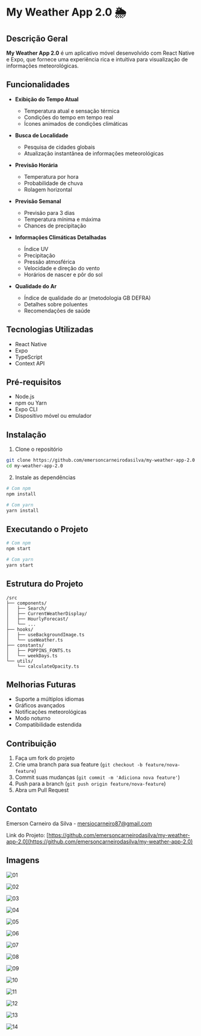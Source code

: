 # My Weather App 2.0 🌦️

## Descrição Geral

**My Weather App 2.0** é um aplicativo móvel desenvolvido com React Native e Expo, que fornece uma experiência rica e intuitiva para visualização de informações meteorológicas.

## Funcionalidades

- **Exibição do Tempo Atual**
  - Temperatura atual e sensação térmica
  - Condições do tempo em tempo real
  - Ícones animados de condições climáticas

- **Busca de Localidade**
  - Pesquisa de cidades globais
  - Atualização instantânea de informações meteorológicas

- **Previsão Horária**
  - Temperatura por hora
  - Probabilidade de chuva
  - Rolagem horizontal

- **Previsão Semanal**
  - Previsão para 3 dias
  - Temperatura mínima e máxima
  - Chances de precipitação

- **Informações Climáticas Detalhadas**
  - Índice UV
  - Precipitação
  - Pressão atmosférica
  - Velocidade e direção do vento
  - Horários de nascer e pôr do sol

- **Qualidade do Ar**
  - Índice de qualidade do ar (metodologia GB DEFRA)
  - Detalhes sobre poluentes
  - Recomendações de saúde

## Tecnologias Utilizadas

- React Native
- Expo
- TypeScript
- Context API

## Pré-requisitos

- Node.js
- npm ou Yarn
- Expo CLI
- Dispositivo móvel ou emulador

## Instalação

1. Clone o repositório
```bash
git clone https://github.com/emersoncarneirodasilva/my-weather-app-2.0
cd my-weather-app-2.0
```

2. Instale as dependências
```bash
# Com npm
npm install

# Com yarn
yarn install
```

## Executando o Projeto

```bash
# Com npm
npm start

# Com yarn
yarn start
```

## Estrutura do Projeto

```
/src
├── components/
│   ├── Search/
│   ├── CurrentWeatherDisplay/
│   ├── HourlyForecast/
│   └── ...
├── hooks/
│   ├── useBackgroundImage.ts
│   └── useWeather.ts
├── constants/
│   ├── POPPINS_FONTS.ts
│   └── weekDays.ts
└── utils/
    └── calculateOpacity.ts
```

## Melhorias Futuras

- Suporte a múltiplos idiomas
- Gráficos avançados
- Notificações meteorológicas
- Modo noturno
- Compatibilidade estendida

## Contribuição

1. Faça um fork do projeto
2. Crie uma branch para sua feature (`git checkout -b feature/nova-feature`)
3. Commit suas mudanças (`git commit -m 'Adiciona nova feature'`)
4. Push para a branch (`git push origin feature/nova-feature`)
5. Abra um Pull Request

## Contato

Emerson Carneiro da Silva - mersiocarneiro87@gmail.com

Link do Projeto: [https://github.com/emersoncarneirodasilva/my-weather-app-2.0](https://github.com/emersoncarneirodasilva/my-weather-app-2.0)

## Imagens

![01](https://github.com/user-attachments/assets/16f75e18-d4a6-432f-ac2b-7907c8c12678)

![02](https://github.com/user-attachments/assets/b6a3ed4f-189e-4b7a-9741-59e3b2e43eca)

![03](https://github.com/user-attachments/assets/604c04e7-16e7-443a-9a9e-1dd508c9ee8c)

![04](https://github.com/user-attachments/assets/8104fc7c-5a7d-4eb4-8f57-13f8f6b274e9)

![05](https://github.com/user-attachments/assets/3864cdb6-144e-451a-bdd0-dd6b7e6ea3b3)

![06](https://github.com/user-attachments/assets/11333ed2-9d4e-4bde-b6a7-0c97ecb16bb6)

![07](https://github.com/user-attachments/assets/192914ef-59dd-49d4-8dcd-2a5ea1262c76)

![08](https://github.com/user-attachments/assets/4b9a72d2-c14a-44ce-a091-8123044fe721)

![09](https://github.com/user-attachments/assets/47c390fc-5add-4cba-afdb-8b1339328555)

![10](https://github.com/user-attachments/assets/b03f749d-b106-4397-91d4-d382dd40df1b)

![11](https://github.com/user-attachments/assets/6f8089bc-1d34-4939-a546-11e58a9f4714)

![12](https://github.com/user-attachments/assets/7b47d323-44a0-40e1-8f53-c8016482e8e7)

![13](https://github.com/user-attachments/assets/80d3e9bd-8ead-4b81-b42f-55e8a5aa3ba2)

![14](https://github.com/user-attachments/assets/5222342e-0f8f-470c-be51-241db854cdd7)
